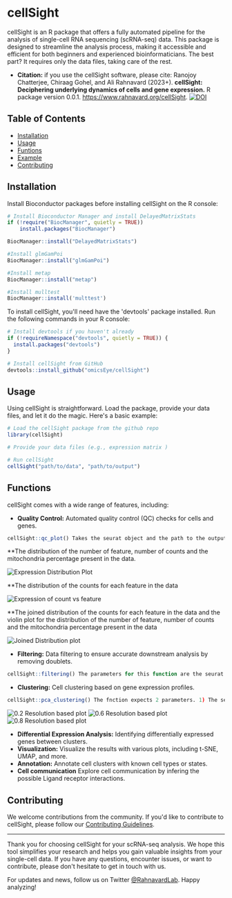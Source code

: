 # cellSight

cellSight is an R package that offers a fully automated pipeline for the analysis of single-cell RNA sequencing (scRNA-seq) data. This package is designed to streamline the analysis process, making it accessible and efficient for both beginners and experienced bioinformaticians. The best part? It requires only the data files, taking care of the rest.

* **Citation:** if you use the cellSight software, please cite: Ranojoy Chatterjee, Chiraag Gohel, and Ali Rahnavard (2023+). **cellSight: Deciphering underlying dynamics of cells and gene expression.** R package version 0.0.1. https://www.rahnavard.org/cellSight.
[![DOI](https://zenodo.org/badge/429576005.svg)](https://zenodo.org/doi/10.5281/zenodo.10041146)

## Table of Contents

- [Installation](#installation)
- [Usage](#usage)
- [Funtions](#functions)
- [Example](#example)
- [Contributing](#contributing)

## Installation
Install Bioconductor packages before installing cellSight on the R console:
```R
# Install Bioconductor Manager and install DelayedMatrixStats
if (!require("BiocManager", quietly = TRUE))
    install.packages("BiocManager")

BiocManager::install("DelayedMatrixStats")

#Install glmGamPoi
BiocManager::install("glmGamPoi")

#Install metap
BiocManager::install("metap")

#Install mulltest
BiocManager::install('multtest')
```

To install cellSight, you'll need have the 'devtools' package installed. Run the following commands in your R console:

```R
# Install devtools if you haven't already
if (!requireNamespace("devtools", quietly = TRUE)) {
  install.packages("devtools")
}

# Install cellSight from GitHub
devtools::install_github("omicsEye/cellSight")
```

## Usage

Using cellSight is straightforward. Load the package, provide your data files, and let it do the magic. Here's a basic example:

```R
# Load the cellSight package from the github repo
library(cellSight)

# Provide your data files (e.g., expression matrix )

# Run cellSight
cellSight("path/to/data", "path/to/output")

```

## Functions

cellSight comes with a wide range of features, including:

- **Quality Control:** Automated quality control (QC) checks for cells and genes.
```R
cellSight::qc_plot() Takes the seurat object and the path to the output as parameter to this function

```
**The distribution of the number of feature, number of counts and the mitochondria percentage present in the data.

![Expression Distribution Plot](plots/qcplot_violin_1.png)

**The distribution of the counts for each feature in the data

![Expression of count vs feature](plots/qcplot_scatter_1.png)

**The joined distribution of the counts for each feature in the data and the violin plot for the distribution of the number of feature, number of counts and the mitochondria percentage present in the data

![Joined Distribution plot](plots/qcplot_grid_joined_1.png)

- **Filtering:** Data filtering to ensure accurate downstream analysis by removing doublets.

```R
cellSight::filtering() The parameters for this function are the seurat object and the output destination. It filters and the data within a given range. 

```
- **Clustering:** Cell clustering based on gene expression profiles.
```R
cellSight::pca_clustering() The fnction expects 2 parameters. 1) The seurat object 2) The output path

```
![0.2 Resolution based plot](plots/integrated_snn_res(0.2).png)
![0.6 Resolution based plot](plots/integrated_snn_res(0.6).png)
![0.8 Resolution based plot](plots/integrated_snn_res(0.8).png)

- **Differential Expression Analysis:** Identifying differentially expressed genes between clusters.
- **Visualization:** Visualize the results with various plots, including t-SNE, UMAP, and more.
- **Annotation:** Annotate cell clusters with known cell types or states.
- **Cell communication** Explore cell communication by infering the possible Ligand receptor interactions.



## Contributing

We welcome contributions from the community. If you'd like to contribute to cellSight, please follow our [Contributing Guidelines](CONTRIBUTING.md).

---

Thank you for choosing cellSight for your scRNA-seq analysis. We hope this tool simplifies your research and helps you gain valuable insights from your single-cell data. If you have any questions, encounter issues, or want to contribute, please don't hesitate to get in touch with us.

For updates and news, follow us on Twitter [@RahnavardLab](https://twitter.com/RahnavardLab). Happy analyzing!
